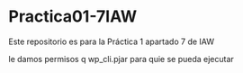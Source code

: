 # Practica01-7IAW
Este repositorio es para la Práctica 1 apartado 7 de IAW

le damos permisos q wp_cli.pjar para quie se pueda ejecutar